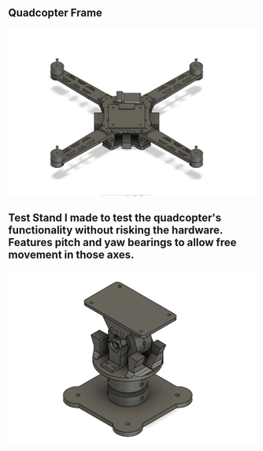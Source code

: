 ## Quadcopter Frame

![Picture of the quadcopter in Autodesk Fusion](/images/Fusion_Quad.jpg)

## Test Stand I made to test the quadcopter's functionality without risking the hardware. Features pitch and yaw bearings to allow free movement in those axes.

![Picture of the quadcopter test stand in Autodesk Fusion](/images/Fusion_Stand.jpg)
